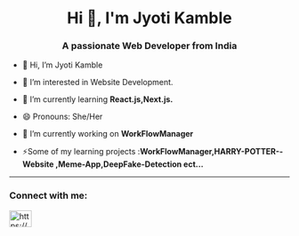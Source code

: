 <h1 align="center">Hi 👋, I'm Jyoti Kamble </h1>

<h3 align="center">A passionate Web Developer from India</h3>


- 👋 Hi, I’m Jyoti Kamble

- 👀 I’m interested in Website Development.

- 🌱 I’m currently learning **React.js,Next.js.**

- 😄 Pronouns: She/Her

- 🔭 I’m currently working on **WorkFlowManager**


- ⚡Some of my learning projects :**WorkFlowManager,HARRY-POTTER--Website ,Meme-App,DeepFake-Detection ect...** 

---

<h3 align="left">Connect with me:</h3>

<p align="left">

  <a href="https://www.linkedin.com/in/jyoti-kamble-564870366/" target="blank"><img align="center" src="https://raw.githubusercontent.com/rahuldkjain/github-profile-readme-generator/master/src/images/icons/Social/linked-in-alt.svg" alt="https://www.linkedin.com/in/jyoti-kamble-564870366/" height="30" width="40" /></a>


</p>


     